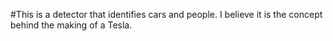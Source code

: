 #This is a detector that identifies cars and people. I believe it is the concept behind the making of a Tesla.

